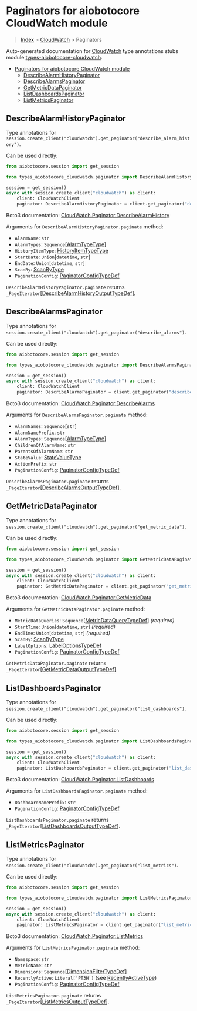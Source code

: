 <a id="paginators-for-aiobotocore-cloudwatch-module"></a>

# Paginators for aiobotocore CloudWatch module

> [Index](..) > [CloudWatch](.) > Paginators

Auto-generated documentation for
[CloudWatch](https://boto3.amazonaws.com/v1/documentation/api/latest/reference/services/cloudwatch.html#CloudWatch)
type annotations stubs module
[types-aiobotocore-cloudwatch](https://pypi.org/project/types-aiobotocore-cloudwatch/).

- [Paginators for aiobotocore CloudWatch module](#paginators-for-aiobotocore-cloudwatch-module)
  - [DescribeAlarmHistoryPaginator](#describealarmhistorypaginator)
  - [DescribeAlarmsPaginator](#describealarmspaginator)
  - [GetMetricDataPaginator](#getmetricdatapaginator)
  - [ListDashboardsPaginator](#listdashboardspaginator)
  - [ListMetricsPaginator](#listmetricspaginator)

<a id="describealarmhistorypaginator"></a>

## DescribeAlarmHistoryPaginator

Type annotations for
`session.create_client("cloudwatch").get_paginator("describe_alarm_history")`.

Can be used directly:

```python
from aiobotocore.session import get_session

from types_aiobotocore_cloudwatch.paginator import DescribeAlarmHistoryPaginator

session = get_session()
async with session.create_client("cloudwatch") as client:
    client: CloudWatchClient
    paginator: DescribeAlarmHistoryPaginator = client.get_paginator("describe_alarm_history")
```

Boto3 documentation:
[CloudWatch.Paginator.DescribeAlarmHistory](https://boto3.amazonaws.com/v1/documentation/api/latest/reference/services/cloudwatch.html#CloudWatch.Paginator.DescribeAlarmHistory)

Arguments for `DescribeAlarmHistoryPaginator.paginate` method:

- `AlarmName`: `str`
- `AlarmTypes`: `Sequence`\[[AlarmTypeType](./literals.md#alarmtypetype)\]
- `HistoryItemType`: [HistoryItemTypeType](./literals.md#historyitemtypetype)
- `StartDate`: `Union`\[`datetime`, `str`\]
- `EndDate`: `Union`\[`datetime`, `str`\]
- `ScanBy`: [ScanByType](./literals.md#scanbytype)
- `PaginationConfig`:
  [PaginatorConfigTypeDef](./type_defs.md#paginatorconfigtypedef)

`DescribeAlarmHistoryPaginator.paginate` returns
`_PageIterator`\[[DescribeAlarmHistoryOutputTypeDef](./type_defs.md#describealarmhistoryoutputtypedef)\].

<a id="describealarmspaginator"></a>

## DescribeAlarmsPaginator

Type annotations for
`session.create_client("cloudwatch").get_paginator("describe_alarms")`.

Can be used directly:

```python
from aiobotocore.session import get_session

from types_aiobotocore_cloudwatch.paginator import DescribeAlarmsPaginator

session = get_session()
async with session.create_client("cloudwatch") as client:
    client: CloudWatchClient
    paginator: DescribeAlarmsPaginator = client.get_paginator("describe_alarms")
```

Boto3 documentation:
[CloudWatch.Paginator.DescribeAlarms](https://boto3.amazonaws.com/v1/documentation/api/latest/reference/services/cloudwatch.html#CloudWatch.Paginator.DescribeAlarms)

Arguments for `DescribeAlarmsPaginator.paginate` method:

- `AlarmNames`: `Sequence`\[`str`\]
- `AlarmNamePrefix`: `str`
- `AlarmTypes`: `Sequence`\[[AlarmTypeType](./literals.md#alarmtypetype)\]
- `ChildrenOfAlarmName`: `str`
- `ParentsOfAlarmName`: `str`
- `StateValue`: [StateValueType](./literals.md#statevaluetype)
- `ActionPrefix`: `str`
- `PaginationConfig`:
  [PaginatorConfigTypeDef](./type_defs.md#paginatorconfigtypedef)

`DescribeAlarmsPaginator.paginate` returns
`_PageIterator`\[[DescribeAlarmsOutputTypeDef](./type_defs.md#describealarmsoutputtypedef)\].

<a id="getmetricdatapaginator"></a>

## GetMetricDataPaginator

Type annotations for
`session.create_client("cloudwatch").get_paginator("get_metric_data")`.

Can be used directly:

```python
from aiobotocore.session import get_session

from types_aiobotocore_cloudwatch.paginator import GetMetricDataPaginator

session = get_session()
async with session.create_client("cloudwatch") as client:
    client: CloudWatchClient
    paginator: GetMetricDataPaginator = client.get_paginator("get_metric_data")
```

Boto3 documentation:
[CloudWatch.Paginator.GetMetricData](https://boto3.amazonaws.com/v1/documentation/api/latest/reference/services/cloudwatch.html#CloudWatch.Paginator.GetMetricData)

Arguments for `GetMetricDataPaginator.paginate` method:

- `MetricDataQueries`:
  `Sequence`\[[MetricDataQueryTypeDef](./type_defs.md#metricdataquerytypedef)\]
  *(required)*
- `StartTime`: `Union`\[`datetime`, `str`\] *(required)*
- `EndTime`: `Union`\[`datetime`, `str`\] *(required)*
- `ScanBy`: [ScanByType](./literals.md#scanbytype)
- `LabelOptions`: [LabelOptionsTypeDef](./type_defs.md#labeloptionstypedef)
- `PaginationConfig`:
  [PaginatorConfigTypeDef](./type_defs.md#paginatorconfigtypedef)

`GetMetricDataPaginator.paginate` returns
`_PageIterator`\[[GetMetricDataOutputTypeDef](./type_defs.md#getmetricdataoutputtypedef)\].

<a id="listdashboardspaginator"></a>

## ListDashboardsPaginator

Type annotations for
`session.create_client("cloudwatch").get_paginator("list_dashboards")`.

Can be used directly:

```python
from aiobotocore.session import get_session

from types_aiobotocore_cloudwatch.paginator import ListDashboardsPaginator

session = get_session()
async with session.create_client("cloudwatch") as client:
    client: CloudWatchClient
    paginator: ListDashboardsPaginator = client.get_paginator("list_dashboards")
```

Boto3 documentation:
[CloudWatch.Paginator.ListDashboards](https://boto3.amazonaws.com/v1/documentation/api/latest/reference/services/cloudwatch.html#CloudWatch.Paginator.ListDashboards)

Arguments for `ListDashboardsPaginator.paginate` method:

- `DashboardNamePrefix`: `str`
- `PaginationConfig`:
  [PaginatorConfigTypeDef](./type_defs.md#paginatorconfigtypedef)

`ListDashboardsPaginator.paginate` returns
`_PageIterator`\[[ListDashboardsOutputTypeDef](./type_defs.md#listdashboardsoutputtypedef)\].

<a id="listmetricspaginator"></a>

## ListMetricsPaginator

Type annotations for
`session.create_client("cloudwatch").get_paginator("list_metrics")`.

Can be used directly:

```python
from aiobotocore.session import get_session

from types_aiobotocore_cloudwatch.paginator import ListMetricsPaginator

session = get_session()
async with session.create_client("cloudwatch") as client:
    client: CloudWatchClient
    paginator: ListMetricsPaginator = client.get_paginator("list_metrics")
```

Boto3 documentation:
[CloudWatch.Paginator.ListMetrics](https://boto3.amazonaws.com/v1/documentation/api/latest/reference/services/cloudwatch.html#CloudWatch.Paginator.ListMetrics)

Arguments for `ListMetricsPaginator.paginate` method:

- `Namespace`: `str`
- `MetricName`: `str`
- `Dimensions`:
  `Sequence`\[[DimensionFilterTypeDef](./type_defs.md#dimensionfiltertypedef)\]
- `RecentlyActive`: `Literal['PT3H']` (see
  [RecentlyActiveType](./literals.md#recentlyactivetype))
- `PaginationConfig`:
  [PaginatorConfigTypeDef](./type_defs.md#paginatorconfigtypedef)

`ListMetricsPaginator.paginate` returns
`_PageIterator`\[[ListMetricsOutputTypeDef](./type_defs.md#listmetricsoutputtypedef)\].
